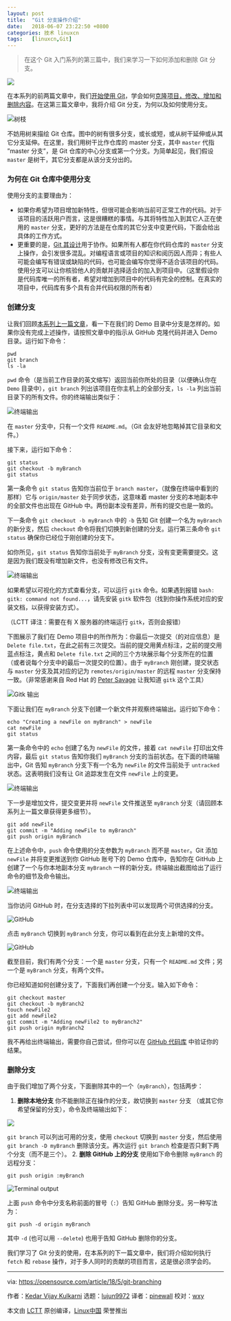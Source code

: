 ```yaml
---
layout: post
title:	"Git 分支操作介绍"
date:	2018-06-07 23:22:50 +0800 
categories:	技术 linuxcn 
tags:	[linuxcn,Git]
---
```




> 
> 在这个 Git 入门系列的第三篇中，我们来学习一下如何添加和删除 Git 分支。
> 
> 
> 


![](/Asserts/Images//attachment/album/201806/07/232158l3slzxx33kezcc5x.jpg)


在本系列的前两篇文章中，我们[开始使用 Git](/article-9319-1.html)，学会如何[克隆项目，修改、增加和删除内容](/article-9517-1.html)。在这第三篇文章中，我将介绍 Git 分支，为何以及如何使用分支。


![树枝](/Asserts/Images//attachment/album/201806/07/232258bokj2oqrqh5ior0i.jpg "tree branches")


不妨用树来描绘 Git 仓库。图中的树有很多分支，或长或短，或从树干延伸或从其它分支延伸。在这里，我们用树干比作仓库的 master 分支，其中 `master` 代指 ”master 分支”，是 Git 仓库的中心分支或第一个分支。为简单起见，我们假设 `master` 是树干，其它分支都是从该分支分出的。


### 为何在 Git 仓库中使用分支


使用分支的主要理由为：


* 如果你希望为项目增加新特性，但很可能会影响当前可正常工作的代码。对于该项目的活跃用户而言，这是很糟糕的事情。与其将特性加入到其它人正在使用的 `master` 分支，更好的方法是在仓库的其它分支中变更代码，下面会给出具体的工作方式。
* 更重要的是，[Git 其设计](https://en.wikipedia.org/wiki/Git)用于协作。如果所有人都在你代码仓库的 `master` 分支上操作，会引发很多混乱。对编程语言或项目的知识和阅历因人而异；有些人可能会编写有错误或缺陷的代码，也可能会编写你觉得不适合该项目的代码。使用分支可以让你核验他人的贡献并选择适合的加入到项目中。（这里假设你是代码库唯一的所有者，希望对增加到项目中的代码有完全的控制。在真实的项目中，代码库有多个具有合并代码权限的所有者）


### 创建分支


让我们回顾[本系列上一篇文章](/article-9517-1.html)，看一下在我们的 Demo 目录中分支是怎样的。如果你没有完成上述操作，请按照文章中的指示从 GitHub 克隆代码并进入 Demo 目录。运行如下命令：



```
pwd
git branch
ls -la

```

`pwd` 命令（是当前工作目录的英文缩写）返回当前你所处的目录（以便确认你在 `Demo` 目录中），`git branch` 列出该项目在你主机上的全部分支，`ls -la` 列出当前目录下的所有文件。你的终端输出类似于：


![终端输出](/Asserts/Images//attachment/album/201806/07/232259fulowhuxc3vmyuyv.png "Terminal output")


在 `master` 分支中，只有一个文件 `README.md`。（Git 会友好地忽略掉其它目录和文件。）


接下来，运行如下命令：



```
git status
git checkout -b myBranch
git status

```

第一条命令 `git status` 告知你当前位于 `branch master`，（就像在终端中看到的那样）它与 `origin/master` 处于同步状态，这意味着 master 分支的本地副本中的全部文件也出现在 GitHub 中。两份副本没有差异，所有的提交也是一致的。


下一条命令 `git checkout -b myBranch` 中的 `-b` 告知 Git 创建一个名为 `myBranch` 的新分支，然后 `checkout` 命令将我们切换到新创建的分支。运行第三条命令 `git status` 确保你已经位于刚创建的分支下。


如你所见，`git status` 告知你当前处于 `myBranch` 分支，没有变更需要提交。这是因为我们既没有增加新文件，也没有修改已有文件。


![终端输出](/Asserts/Images//attachment/album/201806/07/232307zypoojs93o2zjgt9.png "Terminal output")


如果希望以可视化的方式查看分支，可以运行 `gitk` 命令。如果遇到报错 `bash: gitk: command not found...`，请先安装 `gitk` 软件包（找到你操作系统对应的安装文档，以获得安装方式）。


（LCTT 译注：需要在有 X 服务器的终端运行 `gitk`，否则会报错）


下图展示了我们在 Demo 项目中的所作所为：你最后一次提交（的对应信息）是 `Delete file.txt`，在此之前有三次提交。当前的提交用黄点标注，之前的提交用蓝点标注，黄点和 `Delete file.txt` 之间的三个方块展示每个分支所在的位置（或者说每个分支中的最后一次提交的位置）。由于 `myBranch` 刚创建，提交状态与 `master` 分支及其对应的记为 `remotes/origin/master` 的远程 `master` 分支保持一致。（非常感谢来自 Red Hat 的 [Peter Savage](https://opensource.com/users/psav) 让我知道 `gitk` 这个工具）


![Gitk 输出](/Asserts/Images//attachment/album/201806/07/232308luoexoj2j3lo22l3.png "Gitk output")


下面让我们在 `myBranch` 分支下创建一个新文件并观察终端输出。运行如下命令：



```
echo "Creating a newFile on myBranch" > newFile
cat newFile
git status

```

第一条命令中的 `echo` 创建了名为 `newFile` 的文件，接着 `cat newFile` 打印出文件内容，最后 `git status` 告知你我们 `myBranch` 分支的当前状态。在下面的终端输出中，Git 告知 `myBranch` 分支下有一个名为 `newFile` 的文件当前处于 `untracked` 状态。这表明我们没有让 Git 追踪发生在文件 `newFile` 上的变更。


![终端输出](/Asserts/Images//attachment/album/201806/07/232318mp3a74p35nnl9ztt.png "Terminal output")


下一步是增加文件，提交变更并将 `newFile` 文件推送至 `myBranch` 分支（请回顾本系列上一篇文章获得更多细节）。



```
git add newFile
git commit -m "Adding newFile to myBranch"
git push origin myBranch

```

在上述命令中，`push` 命令使用的分支参数为 `myBranch` 而不是 `master`。Git 添加 `newFile` 并将变更推送到你 GitHub 账号下的 Demo 仓库中，告知你在 GitHub 上创建了一个与你本地副本分支 `myBranch` 一样的新分支。终端输出截图给出了运行命令的细节及命令输出。


![终端输出](/Asserts/Images//attachment/album/201806/07/232321zg9070fg08c9cnft.png "Terminal output")


当你访问 GitHub 时，在分支选择的下拉列表中可以发现两个可供选择的分支。


![GitHub](/Asserts/Images//attachment/album/201806/07/232339fb7lfez7jnkzbele.png "GitHub")


点击 `myBranch` 切换到 `myBranch` 分支，你可以看到在此分支上新增的文件。


![GitHub](/Asserts/Images//attachment/album/201806/07/232350w3c7phg2cswcbvs7.png "GitHub")


截至目前，我们有两个分支：一个是 `master` 分支，只有一个 `README.md` 文件；另一个是 `myBranch` 分支，有两个文件。


你已经知道如何创建分支了，下面我们再创建一个分支。输入如下命令：



```
git checkout master
git checkout -b myBranch2
touch newFile2
git add newFile2
git commit -m "Adding newFile2 to myBranch2"
git push origin myBranch2

```

我不再给出终端输出，需要你自己尝试，但你可以在 [GitHub 代码库](https://github.com/kedark3/Demo/tree/myBranch2) 中验证你的结果。


### 删除分支


由于我们增加了两个分支，下面删除其中的一个（`myBranch`），包括两步：


1. **删除本地分支** 你不能删除正在操作的分支，故切换到 `master` 分支 （或其它你希望保留的分支），命令及终端输出如下：


![](/Asserts/Images//attachment/album/201806/07/232356sfpovd4o9cjjnsps.png)


`git branch` 可以列出可用的分支，使用 `checkout` 切换到 `master` 分支，然后使用 `git branch -D myBranch` 删除该分支。再次运行 `git branch` 检查是否只剩下两个分支（而不是三个）。
2. **删除 GitHub 上的分支** 使用如下命令删除 `myBranch` 的远程分支：



```
git push origin :myBranch

```

![Terminal output](/Asserts/Images//attachment/album/201806/07/232357g7s9vioukdh729k2.png "Terminal output")


上面 `push` 命令中分支名称前面的冒号（`:`）告知 GitHub 删除分支。另一种写法为：



```
git push -d origin myBranch

```

其中 `-d` (也可以用 `--delete`) 也用于告知 GitHub 删除你的分支。


我们学习了 Git 分支的使用，在本系列的下一篇文章中，我们将介绍如何执行 `fetch` 和 `rebase` 操作，对于多人同时的贡献的项目而言，这是很必须学会的。




---


via: <https://opensource.com/article/18/5/git-branching>


作者：[Kedar Vijay Kulkarni](https://opensource.com/users/kkulkarn) 选题：[lujun9972](https://github.com/lujun9972) 译者：[pinewall](https://github.com/pinewall) 校对：[wxy](https://github.com/wxy)


本文由 [LCTT](https://github.com/LCTT/TranslateProject) 原创编译，[Linux中国](https://linux.cn/) 荣誉推出
